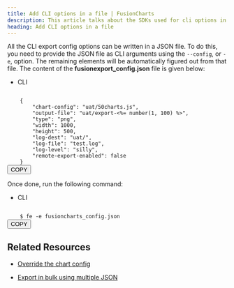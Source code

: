 ```yaml
---
title: Add CLI options in a file | FusionCharts
description: This article talks about the SDKs used for cli options in a file.
heading: Add CLI options in a file
---
```


All the CLI export config options can be written in a JSON file. To do this, you need to provide the JSON file as CLI arguments using the `--config`, or `-e`, option. The remaining elements will be automatically figured out from that file.
The content of the __fusionexport_config.json__ file is given below:

<div class="code-wrapper">
<ul class="code-tabs">
    <li class="active"><a data-toggle="cli">CLI</a></li>
</ul>

<div class="tab-content">
<div class="tab cli-tab active">
<pre><code class="language-json">
	{
		"chart-config": "uat/50charts.js",
		"output-file": "uat/export-<%= number(1, 100) %>",
		"type": "png",
		"width": 1000,
		"height": 500,
		"log-dest": "uat/",
		"log-file": "test.log",
		"log-level": "silly",
		"remote-export-enabled": false
	}
</code><button class='btn btn-outline-secondary btn-copy' title='Copy to clipboard'>COPY</button>
</pre>
</div>
</div>
</div>

Once done, run the following command:

<div class="code-wrapper">
<ul class="code-tabs">
    <li class="active"><a data-toggle="cli">CLI</a></li>
</ul>

<div class="tab-content">
<div class="tab cli-tab active">
<pre><code class="language-bash">
	$ fe -e fusioncharts_config.json
</code><button class='btn btn-outline-secondary btn-copy' title='Copy to clipboard'>COPY</button>
</pre>
</div>
</div>
</div>

## Related Resources

* [Override the chart config](/exporting-charts/using-fusionexport/tutorials/override-the-chart-config)

* [Export in bulk using multiple JSON](/exporting-charts/using-fusionexport/tutorials/export-in-bulk-using-multiple-js-json-files)